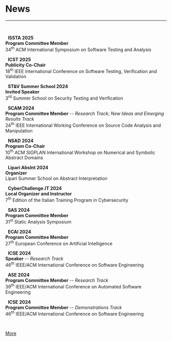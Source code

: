 # News


<!--
*Currently at* <br>
><i class="fas fa-globe-europe"></i> &nbsp; **Universit&agrave; della Svizzera Italiana (USI)** <br>
**Visiting Researcher** <br> USI Software Institute
-->
---

<br>

<i class="fas fa-user-edit"></i> &nbsp; **ISSTA 2025** <br>
**Program Committee Member** <br> 34<sup>th</sup> ACM International Symposium on Software Testing and Analysis

<i class="fas fa-user-cog"></i> &nbsp; **ICST 2025** <br>
**Publicity Co-Chair** <br> 18<sup>th</sup> IEEE International Conference on Software Testing, Verification and Validation

<i class="fas fa-chalkboard-teacher"></i> &nbsp; **ST&V Summer School 2024** <br>
**Invited Speaker** <br> 3<sup>rd</sup> Summer School on Security Testing and Verification

<i class="fas fa-user-edit"></i> &nbsp; **SCAM 2024** <br>
**Program Committee Member** -- *Research Track*; *New Ideas and Emerging Results Track* <br> 24<sup>th</sup> IEEE International Working Conference on Source Code Analysis and Manipulation

<i class="fas fa-users-cog"></i> &nbsp; **NSAD 2024** <br>
**Program Co-Chair** <br> 10<sup>th</sup> ACM SIGPLAN International Workshop on Numerical and Symbolic Abstract Domains

<i class="fas fa-users-cog"></i> &nbsp; **Lipari AbsInt 2024** <br>
**Organizer** <br> Lipari Summer School on Abstract Interpretation

<i class="fas fa-user-shield"></i> &nbsp; **CyberChallenge.IT 2024** <br>
**Local Organizer and Instructor** <br> 7<sup>th</sup> Edition of the Italian Training Program in Cybersecurity

<i class="fas fa-user-edit"></i> &nbsp; **SAS 2024** <br>
**Program Committee Member** <br> 31<sup>st</sup> Static Analysis Symposium

<i class="fas fa-user-edit"></i> &nbsp; **ECAI 2024** <br>
**Program Committee Member** <br> 27<sup>th</sup> European Conference on Artificial Intelligence

<i class="fas fa-chalkboard-teacher"></i> &nbsp; **ICSE 2024** <br>
**Speaker** -- *Research Track* <br> 46<sup>th</sup> IEEE/ACM International Conference on Software Engineering

<i class="fas fa-user-edit"></i> &nbsp; **ASE 2024** <br>
**Program Committee Member** -- *Research Track* <br> 39<sup>th</sup> IEEE/ACM International Conference on Automated Software Engineering

<i class="fas fa-user-edit"></i> &nbsp; **ICSE 2024** <br>
**Program Committee Member** -- *Demonstrations Track* <br> 46<sup>th</sup> IEEE/ACM International Conference on Software Engineering

<br>

[<i class="fas fa-plus-circle"></i> More ](/news/)

<br>

